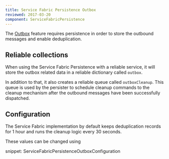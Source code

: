 ```yaml
---
title: Service Fabric Persistence Outbox
reviewed: 2017-03-20
component: ServiceFabricPersistence
---
```


The [Outbox](/nservicebus/outbox) feature requires persistence in order to store the outbound messages and enable deduplication.

## Reliable collections

When using the Service Fabric Persistence with a reliable service, it will store the outbox related data in a reliable dictionary called `outbox`. 

In addition to that, it also creates a reliable queue called `outboxCleanup`. This queue is used by the persister to schedule cleanup commands to the cleanup mechanism after the outbound messages have been successfully dispatched.

## Configuration

The Service Fabric implementation by default keeps deduplication records for 1 hour and runs the cleanup logic every 30 seconds.

These values can be changed using

snippet: ServiceFabricPersistenceOutboxConfiguration